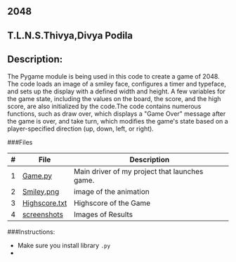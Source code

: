 ## 2048
## T.L.N.S.Thivya,Divya Podila
## Description:

The Pygame module is being used in this code to create a game of 2048. The code loads an image of a smiley face, configures a timer and typeface, and sets up the 
display with a defined width and height. A few variables for the game state, including the values on the board, the score, and the high score, are also initialized by
the code.The code contains numerous functions, such as draw over, which displays a "Game Over" message after the game is over, and take turn, which modifies the game's
state based on a player-specified direction (up, down, left, or right). 

###Files

|   #   | File                                                     | Description                                        |
| :---: | ---------------------------------------------------------| -------------------------------------------------- |
|   1   | [Game.py](/Assignments/02-P01/game.py)                   | Main driver of my project that launches game.      |
|   2   | [Smiley.png](/Assignments/02-P01/smiley.png)             | image of the animation                             |     
|   3   | [Highscore.txt](/Assignments/02-P01/highscore.txt)       | Highscore of the Game                              |
|   4   | [screenshots](/Assignments/02-P01/Screenshots.png)           | Images of Results                                  |

###Instructions:
- Make sure you install library `.py`
- 
